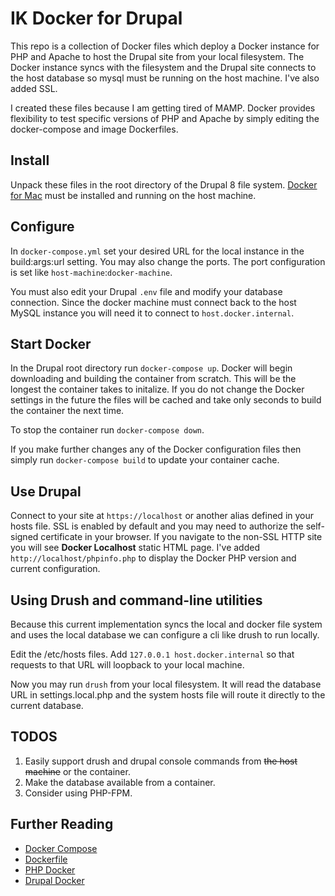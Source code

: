 # IK Docker for Drupal
This repo is a collection of Docker files which deploy a Docker instance for PHP and Apache to host the Drupal site from your local filesystem. The Docker instance syncs with the filesystem and the Drupal site connects to the host database so mysql must be running on the host machine. I've also added SSL.

I created these files because I am getting tired of MAMP. Docker provides flexibility to test specific versions of PHP and Apache by simply editing the docker-compose and image Dockerfiles.
## Install
Unpack these files in the root directory of the Drupal 8 file system.
[Docker for Mac](https://docs.docker.com/docker-for-mac/) must be installed and running on the host machine.
## Configure
In `docker-compose.yml` set your desired URL for the local instance in the build:args:url setting. You may also change the ports. The port configuration is set like `host-machine`:`docker-machine`.

You must also edit your Drupal `.env` file and modify your database connection. Since the docker machine must connect back to the host MySQL instance you will need it to connect to `host.docker.internal`.
## Start Docker
In the Drupal root directory run `docker-compose up`. Docker will begin downloading and building the container from scratch. This will be the longest the container takes to initalize. If you do not change the Docker settings in the future the files will be cached and take only seconds to build the container the next time.

To stop the container run `docker-compose down`.

If you make further changes any of the Docker configuration files then simply run `docker-compose build` to update your container cache.
## Use Drupal
Connect to your site at `https://localhost` or another alias defined in your hosts file. SSL is enabled by default and you may need to authorize the self-signed certificate in your browser. If you navigate to the non-SSL HTTP site you will see __Docker Localhost__ static HTML page. I've added `http://localhost/phpinfo.php`  to display the Docker PHP version and current configuration.
## Using Drush and command-line utilities
Because this current implementation syncs the local and docker file system and uses the local database we can configure a cli like drush to run locally.

Edit the /etc/hosts files. Add `127.0.0.1 host.docker.internal` so that requests to that URL will loopback to your local machine.

Now you may run `drush` from your local filesystem. It will read the database URL in settings.local.php and the system hosts file will route it directly to the current database.
## TODOS
1. Easily support drush and drupal console commands from ~~the host machine~~ or the container.
1. Make the database available from a container.
1. Consider using PHP-FPM.
## Further Reading
- [Docker Compose](https://docs.docker.com/compose/compose-file)
- [Dockerfile](https://docs.docker.com/engine/reference/builder/)
- [PHP Docker](https://hub.docker.com/_/php/)
- [Drupal Docker](https://hub.docker.com/_/drupal/)